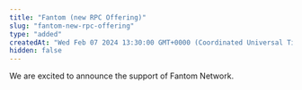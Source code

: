 ```yaml
---
title: "Fantom (new RPC Offering)"
slug: "fantom-new-rpc-offering"
type: "added"
createdAt: "Wed Feb 07 2024 13:30:00 GMT+0000 (Coordinated Universal Time)"
hidden: false
---
```

We are excited to announce the support of Fantom Network.